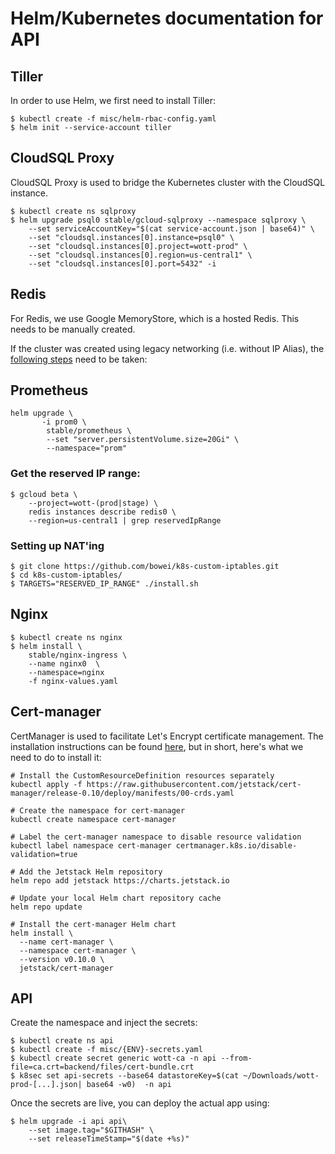 # Helm/Kubernetes documentation for API

## Tiller

In order to use Helm, we first need to install Tiller:

```
$ kubectl create -f misc/helm-rbac-config.yaml
$ helm init --service-account tiller
```

## CloudSQL Proxy

CloudSQL Proxy is used to bridge the Kubernetes cluster with the CloudSQL instance.

```
$ kubectl create ns sqlproxy
$ helm upgrade psql0 stable/gcloud-sqlproxy --namespace sqlproxy \
    --set serviceAccountKey="$(cat service-account.json | base64)" \
    --set "cloudsql.instances[0].instance=psql0" \
    --set "cloudsql.instances[0].project=wott-prod" \
    --set "cloudsql.instances[0].region=us-central1" \
    --set "cloudsql.instances[0].port=5432" -i
```

## Redis

For Redis, we use Google MemoryStore, which is a hosted Redis. This needs to be manually created.

If the cluster was created using legacy networking (i.e. without IP Alias), the [following steps](https://cloud.google.com/memorystore/docs/redis/connect-redis-instance-gke) need to be taken:

## Prometheus
```
helm upgrade \
       -i prom0 \
        stable/prometheus \
        --set "server.persistentVolume.size=20Gi" \
        --namespace="prom"
```

### Get the reserved IP range:

```
$ gcloud beta \
    --project=wott-(prod|stage) \
    redis instances describe redis0 \
    --region=us-central1 | grep reservedIpRange
```

### Setting up NAT'ing

```
$ git clone https://github.com/bowei/k8s-custom-iptables.git
$ cd k8s-custom-iptables/
$ TARGETS="RESERVED_IP_RANGE" ./install.sh
```


## Nginx

```
$ kubectl create ns nginx
$ helm install \
    stable/nginx-ingress \
    --name nginx0  \
    --namespace=nginx
    -f nginx-values.yaml
```

## Cert-manager

CertManager is used to facilitate Let's Encrypt certificate management. The installation instructions can be found [here](https://docs.cert-manager.io/en/latest/getting-started/install/kubernetes.html), but in short, here's what we need to do to install it:

```
# Install the CustomResourceDefinition resources separately
kubectl apply -f https://raw.githubusercontent.com/jetstack/cert-manager/release-0.10/deploy/manifests/00-crds.yaml

# Create the namespace for cert-manager
kubectl create namespace cert-manager

# Label the cert-manager namespace to disable resource validation
kubectl label namespace cert-manager certmanager.k8s.io/disable-validation=true

# Add the Jetstack Helm repository
helm repo add jetstack https://charts.jetstack.io

# Update your local Helm chart repository cache
helm repo update

# Install the cert-manager Helm chart
helm install \
  --name cert-manager \
  --namespace cert-manager \
  --version v0.10.0 \
  jetstack/cert-manager
```

## API

Create the namespace and inject the secrets:

```
$ kubectl create ns api
$ kubectl create -f misc/{ENV}-secrets.yaml
$ kubectl create secret generic wott-ca -n api --from-file=ca.crt=backend/files/cert-bundle.crt
$ k8sec set api-secrets --base64 datastoreKey=$(cat ~/Downloads/wott-prod-[...].json| base64 -w0)  -n api
```


Once the secrets are live, you can deploy the actual app using:

```
$ helm upgrade -i api api\
    --set image.tag="$GITHASH" \
    --set releaseTimeStamp="$(date +%s)"
```
